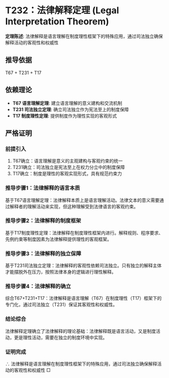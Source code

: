 # T232：法律解释定理 (Legal Interpretation Theorem)

**定理陈述**: 法律解释是语言理解在制度理性框架下的特殊应用，通过司法独立确保解释活动的客观性和权威性

## 推导依据
T67 + T231 + T17

## 依赖理论
- **T67 语言理解定理**: 建立语言理解的意义建构和交流机制
- **T231 司法独立定理**: 确立司法独立作为宪法至上的制度保障
- **T17 制度理性定理**: 提供制度作为理性实现的客观形式

## 严格证明

### 前提引入
1. T67确立：语言理解是意义的主观建构与客观约束的统一
2. T231确立：司法独立是宪法至上在权力分立中的制度保障
3. T17确立：制度是理性的客观实现形式，具有规范约束力

### 推导步骤1：法律解释的语言本质
基于T67语言理解定理：法律解释本质上是语言理解活动。法律文本的意义需要通过解释者的理解活动来实现，但这种理解受到法律语言的客观约束。

### 推导步骤2：法律解释的制度框架
基于T17制度理性定理：法律解释在制度理性框架内进行。解释规则、程序要求、先例约束等制度因素为法律解释提供理性的客观框架。

### 推导步骤3：法律解释的独立保障
基于T231司法独立定理：法律解释的客观性依赖司法独立。只有独立的解释主体才能摆脱外在压力，按照法律本身的逻辑进行理性解释。

### 推导步骤4：法律解释的确立
综合T67+T231+T17：法律解释是语言理解（T67）在制度理性（T17）框架下的专门化，通过司法独立（T231）保证其客观性和权威性。

### 结论综合
法律解释定理确立了法律解释的理论基础：法律解释既是语言活动，又是制度活动，更是理性活动，需要在独立的制度环境中实现。

### 证明完成
∴ 法律解释是语言理解在制度理性框架下的特殊应用，通过司法独立确保解释活动的客观性和权威性 □